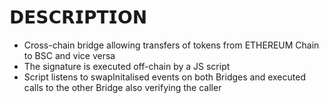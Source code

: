# 𝗗𝗘𝗦𝗖𝗥𝗜𝗣𝗧𝗜𝗢𝗡
- Cross-chain bridge allowing transfers of tokens from ETHEREUM Chain to BSC and vice versa
- The signature is executed off-chain by a JS script
- Script listens to swapInitalised events on both Bridges and executed calls to the other Bridge also verifying the caller
